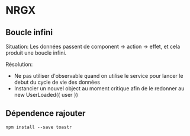 # NRGX

## Boucle infini

Situation: Les données passent de component -> action -> effet, et cela produit une boucle infini.

Résolution:

- Ne pas utiliser d'observable quand on utilise le service pour lancer le debut du cycle de vie des données
- Instancier un nouvel object au moment critique afin de le redonner au new UserLoaded({ user })

## Dépendence rajouter

    npm install --save toastr
